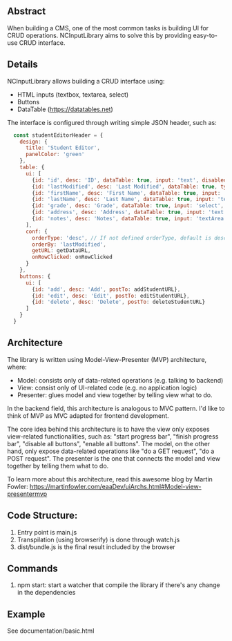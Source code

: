 ## Abstract
When building a CMS, one of the most common tasks is building UI for CRUD operations.
NCInputLibrary aims to solve this by providing easy-to-use CRUD interface.

## Details
NCInputLibrary allows building a CRUD interface using:
* HTML inputs (textbox, textarea, select)
* Buttons
* DataTable (https://datatables.net)

The interface is configured through writing simple JSON header, such as:
```javascript
  const studentEditorHeader = {
    design: {
      title: 'Student Editor',
      panelColor: 'green'
    },
    table: {
      ui: [
        {id: 'id', desc: 'ID', dataTable: true, input: 'text', disabled: true},
        {id: 'lastModified', desc: 'Last Modified', dataTable: true, type: 'date'},
        {id: 'firstName', desc: 'First Name', dataTable: true, input: 'text', disabled: false},
        {id: 'lastName', desc: 'Last Name', dataTable: true, input: 'text', disabled: false},
        {id: 'grade', desc: 'Grade', dataTable: true, input: 'select', disabled: false, selectData: getStudentGrades},
        {id: 'address', desc: 'Address', dataTable: true, input: 'text', disabled: false},
        {id: 'notes', desc: 'Notes', dataTable: true, input: 'textArea'}
      ],
      conf: {
        orderType: 'desc', // If not defined orderType, default is desc
        orderBy: 'lastModified',
        getURL: getDataURL,
        onRowClicked: onRowClicked
      }
    },
    buttons: {
      ui: [
        {id: 'add', desc: 'Add', postTo: addStudentURL},
        {id: 'edit', desc: 'Edit', postTo: editStudentURL},
        {id: 'delete', desc: 'Delete', postTo: deleteStudentURL}
      ]
    }
  }

```


## Architecture
The library is written using Model-View-Presenter (MVP) architecture, where:
* Model: consists only of data-related operations (e.g. talking to backend)
* View: consist only of UI-related code (e.g. no application logic)
* Presenter: glues model and view together by telling view what to do.

In the backend field, this architecture is analogous to MVC pattern. I'd like to think of MVP as MVC adapted for frontend development.

The core idea behind this architecture is to have the view only exposes view-related functionalities, such as: "start progress bar", "finish progress bar", "disable all buttons", "enable all buttons". The model, on the other hand, only expose data-related operations like "do a GET request", "do a POST request". The presenter is the one that connects the model and view together by telling them what to do.

To learn more about this architecture, read this awesome blog by Martin Fowler:
https://martinfowler.com/eaaDev/uiArchs.html#Model-view-presentermvp

## Code Structure:
1. Entry point is main.js
2. Transpilation (using browserify) is done through watch.js
3. dist/bundle.js is the final result included by the browser

## Commands
1. npm start: start a watcher that compile the library if there's any change in the dependencies


## Example
See documentation/basic.html
